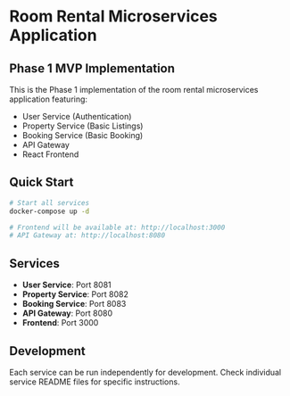 # Room Rental Microservices Application

## Phase 1 MVP Implementation

This is the Phase 1 implementation of the room rental microservices application featuring:

- User Service (Authentication)
- Property Service (Basic Listings)
- Booking Service (Basic Booking)
- API Gateway
- React Frontend

## Quick Start

```bash
# Start all services
docker-compose up -d

# Frontend will be available at: http://localhost:3000
# API Gateway at: http://localhost:8080
```

## Services

- **User Service**: Port 8081
- **Property Service**: Port 8082
- **Booking Service**: Port 8083
- **API Gateway**: Port 8080
- **Frontend**: Port 3000

## Development

Each service can be run independently for development. Check individual service README files for specific instructions.